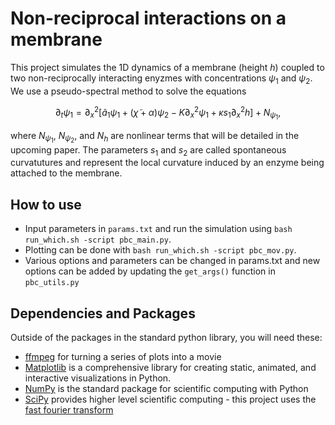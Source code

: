 # Non-reciprocal interactions on a membrane
This project simulates the 1D dynamics of a membrane (height $h$) coupled to two non-reciprocally interacting enyzmes with concentrations $\psi_1$ and $\psi_2$. We use a pseudo-spectral method to solve the equations
```math
\partial_t\psi_1 = \partial_x^2\bigg[\tilde{a}_1\psi_1 + (\tilde{\chi} + \alpha)\psi_2 - K\partial_x^2\psi_1 + \kappa s_1\partial_x^2 h\bigg] + N_{\psi_1},
```
where $N_{\psi_1}$, $N_{\psi_2}$, and $N_h$ are nonlinear terms that will be detailed in the upcoming paper. The parameters $s_1$ and $s_2$ are called spontaneous curvatutures and represent the local curvature induced by an enzyme being attached to the membrane. 

## How to use
- Input parameters in ```params.txt``` and run the simulation using ```bash run_which.sh -script pbc_main.py```. 
- Plotting can be done with ```bash run_which.sh -script pbc_mov.py```.
- Various options and parameters can be changed in params.txt and new options can be added by updating the ```get_args()``` function in ```pbc_utils.py```

## Dependencies and Packages
Outside of the packages in the standard python library, you will need these:
- [ffmpeg](https://ffmpeg.org/) for turning a series of plots into a movie
- [Matplotlib](https://matplotlib.org/) is a comprehensive library for creating static, animated, and interactive visualizations in Python.
- [NumPy](https://numpy.org/) is the standard package for scientific computing with Python
- [SciPy](https://scipy.org/) provides higher level scientific computing - this project uses the [fast fourier transform](https://docs.scipy.org/doc/scipy/tutorial/fft.html)
